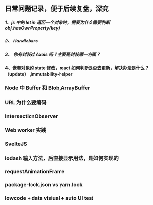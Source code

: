 ## 日常问题记录，便于后续复盘，深究

##### 1、js 中的 let in 遍历一个对象时，需要为什么需要判断 obj.hasOwnProperty(key)

##### 2、 Handlebars

##### 3、 你有封装过 Axois 吗？主要是封装哪一方面？

#### 4、嵌套对象的 state 修改，react 如何判断是否去更新，解决办法是什么？（update） ,immutability-helper

### Node 中 Buffer 和 Blob,ArrayBuffer

### URL 为什么要编码

### IntersectionObserver

### Web worker 实践

### SvelteJS

### lodash 输入方法，后直接显示用法，是如何实现的

### requestAnimationFrame

### package-lock.json vs yarn.lock

### lowcode + data visiual + auto UI test
